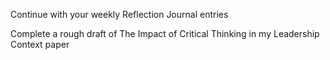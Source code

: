Continue with your weekly Reflection Journal entries


Complete a rough draft of The Impact of Critical Thinking in my Leadership Context paper


